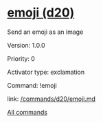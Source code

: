 # [emoji (d20)](/commands/d20/emoji.md)

Send an emoji as an image

Version: 1.0.0

Priority: 0

Activator type: exclamation

Command: !emoji

link: [/commands/d20/emoji.md](/commands/d20/emoji.md)



[All commands](/commands.md)